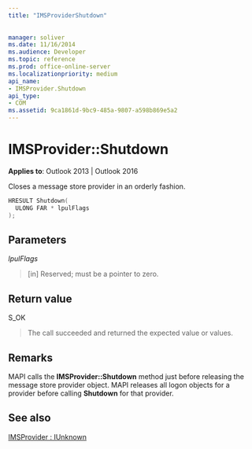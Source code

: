 ```yaml
---
title: "IMSProviderShutdown"
 
 
manager: soliver
ms.date: 11/16/2014
ms.audience: Developer
ms.topic: reference
ms.prod: office-online-server
ms.localizationpriority: medium
api_name:
- IMSProvider.Shutdown
api_type:
- COM
ms.assetid: 9ca1861d-9bc9-485a-9807-a598b869e5a2
---
```


# IMSProvider::Shutdown

  
  
**Applies to**: Outlook 2013 | Outlook 2016 
  
Closes a message store provider in an orderly fashion.
  
```cpp
HRESULT Shutdown(
  ULONG FAR * lpulFlags
);
```

## Parameters

 _lpulFlags_
  
> [in] Reserved; must be a pointer to zero.
    
## Return value

S_OK 
  
> The call succeeded and returned the expected value or values.
    
## Remarks

MAPI calls the **IMSProvider::Shutdown** method just before releasing the message store provider object. MAPI releases all logon objects for a provider before calling **Shutdown** for that provider. 
  
## See also



[IMSProvider : IUnknown](imsprovideriunknown.md)

